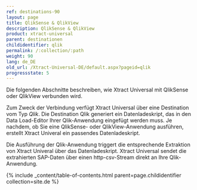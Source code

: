 ```yaml
---
ref: destinations-90
layout: page
title: QlikSense & QlikView
description: QlikSense & QlikView
product: xtract-universal
parent: destinationen
childidentifier: qlik
permalink: /:collection/:path
weight: 90
lang: de_DE
old_url: /Xtract-Universal-DE/default.aspx?pageid=qlik
progressstate: 5
---
```


Die folgenden Abschnitte beschreiben, wie Xtract Universal mit QlikSense oder QlikView verbunden wird.

Zum Zweck der Verbindung verfügt Xtract Universal über eine Destination vom Typ *Qlik*. Die Destination Qlik generiert ein Datenladeskript, das in den Data Load-Editor Ihrer Qlik-Anwendung eingefügt werden muss. Je nachdem, ob Sie eine QlikSense- oder QlikView-Anwendung ausführen, erstellt Xtract Univeral ein passendes Datenladeskript.

Die Ausführung der Qlik-Anwendung triggert die entsprechende Extraktion von Xtract Univeral über das Datenladeskript. Xtract Universal sendet die extrahierten SAP-Daten über einen http-csv-Stream direkt an Ihre Qlik-Anwendung.


{% include _content/table-of-contents.html parent=page.childidentifier collection=site.de %}